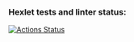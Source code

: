 ### Hexlet tests and linter status:
[![Actions Status](https://github.com/mikel-x1/python-project-49/workflows/hexlet-check/badge.svg)](https://github.com/mikel-x1/python-project-49/actions)